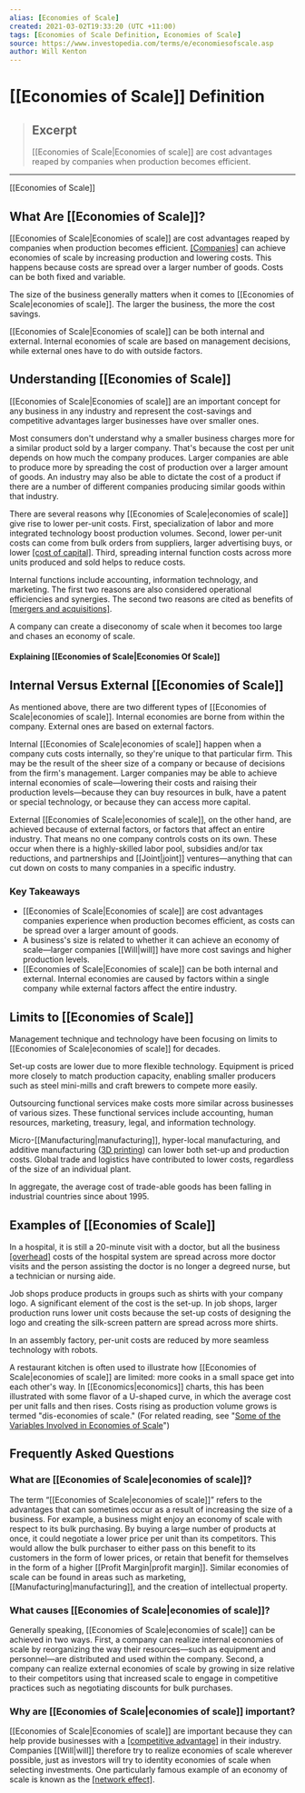 ```yaml
---
alias: [Economies of Scale]
created: 2021-03-02T19:33:20 (UTC +11:00)
tags: [Economies of Scale Definition, Economies of Scale]
source: https://www.investopedia.com/terms/e/economiesofscale.asp
author: Will Kenton
---
```


# [[Economies of Scale]] Definition

> ## Excerpt
> [[Economies of Scale|Economies of scale]] are cost advantages reaped by companies when production becomes efficient.

---

[[Economies of Scale]]
## What Are [[Economies of Scale]]?

[[Economies of Scale|Economies of scale]] are cost advantages reaped by companies when production becomes efficient. [[Companies]](https://www.investopedia.com/articles/investing/070715/costcos-business-model-smarter-you-think.asp) can achieve economies of scale by increasing production and lowering costs. This happens because costs are spread over a larger number of goods. Costs can be both fixed and variable.

The size of the business generally matters when it comes to [[Economies of Scale|economies of scale]]. The larger the business, the more the cost savings.

[[Economies of Scale|Economies of scale]] can be both internal and external. Internal economies of scale are based on management decisions, while external ones have to do with outside factors.

## Understanding [[Economies of Scale]]

[[Economies of Scale|Economies of scale]] are an important concept for any business in any industry and represent the cost-savings and competitive advantages larger businesses have over smaller ones.

Most consumers don't understand why a smaller business charges more for a similar product sold by a larger company. That's because the cost per unit depends on how much the company produces. Larger companies are able to produce more by spreading the cost of production over a larger amount of goods. An industry may also be able to dictate the cost of a product if there are a number of different companies producing similar goods within that industry.

There are several reasons why [[Economies of Scale|economies of scale]] give rise to lower per-unit costs. First, specialization of labor and more integrated technology boost production volumes. Second, lower per-unit costs can come from bulk orders from suppliers, larger advertising buys, or lower [[cost of capital]](https://www.investopedia.com/terms/c/costofcapital.asp). Third, spreading internal function costs across more units produced and sold helps to reduce costs.

Internal functions include accounting, information technology, and marketing. The first two reasons are also considered operational efficiencies and synergies. The second two reasons are cited as benefits of [[mergers and acquisitions]](https://www.investopedia.com/terms/m/mergersandacquisitions.asp).

A company can create a diseconomy of scale when it becomes too large and chases an economy of scale.

#### Explaining [[Economies of Scale|Economies Of Scale]]

## Internal Versus External [[Economies of Scale]]

As mentioned above, there are two different types of [[Economies of Scale|economies of scale]]. Internal economies are borne from within the company. External ones are based on external factors.

Internal [[Economies of Scale|economies of scale]] happen when a company cuts costs internally, so they're unique to that particular firm. This may be the result of the sheer size of a company or because of decisions from the firm's management. Larger companies may be able to achieve internal economies of scale—lowering their costs and raising their production levels—because they can buy resources in bulk, have a patent or special technology, or because they can access more capital.

External [[Economies of Scale|economies of scale]], on the other hand, are achieved because of external factors, or factors that affect an entire industry. That means no one company controls costs on its own. These occur when there is a highly-skilled labor pool, subsidies and/or tax reductions, and partnerships and [[Joint|joint]] ventures—anything that can cut down on costs to many companies in a specific industry.

### Key Takeaways

-   [[Economies of Scale|Economies of scale]] are cost advantages companies experience when production becomes efficient, as costs can be spread over a larger amount of goods.
-   A business's size is related to whether it can achieve an economy of scale—larger companies [[Will|will]] have more cost savings and higher production levels.
-   [[Economies of Scale|Economies of scale]] can be both internal and external. Internal economies are caused by factors within a single company while external factors affect the entire industry.

## Limits to [[Economies of Scale]]

Management technique and technology have been focusing on limits to [[Economies of Scale|economies of scale]] for decades.

Set-up costs are lower due to more flexible technology. Equipment is priced more closely to match production capacity, enabling smaller producers such as steel mini-mills and craft brewers to compete more easily.

Outsourcing functional services make costs more similar across businesses of various sizes. These functional services include accounting, human resources, marketing, treasury, legal, and information technology.

Micro-[[Manufacturing|manufacturing]], hyper-local manufacturing, and additive manufacturing ([3D printing](https://www.investopedia.com/terms/1/3d-printing.asp)) can lower both set-up and production costs. Global trade and logistics have contributed to lower costs, regardless of the size of an individual plant. 

In aggregate, the average cost of trade-able goods has been falling in industrial countries since about 1995.

## Examples of [[Economies of Scale]]

In a hospital, it is still a 20-minute visit with a doctor, but all the business [[overhead]](https://www.investopedia.com/terms/o/overhead.asp) costs of the hospital system are spread across more doctor visits and the person assisting the doctor is no longer a degreed nurse, but a technician or nursing aide. 

Job shops produce products in groups such as shirts with your company logo. A significant element of the cost is the set-up. In job shops, larger production runs lower unit costs because the set-up costs of designing the logo and creating the silk-screen pattern are spread across more shirts.

In an assembly factory, per-unit costs are reduced by more seamless technology with robots.

A restaurant kitchen is often used to illustrate how [[Economies of Scale|economies of scale]] are limited: more cooks in a small space get into each other's way. In [[Economics|economics]] charts, this has been illustrated with some flavor of a U-shaped curve, in which the average cost per unit falls and then rises. Costs rising as production volume grows is termed "dis-economies of scale." (For related reading, see "[Some of the Variables Involved in Economies of Scale](https://www.investopedia.com/ask/answers/012815/what-are-some-examples-economies-scale.asp)")

## Frequently Asked Questions

### What are [[Economies of Scale|economies of scale]]?

The term “[[Economies of Scale|economies of scale]]” refers to the advantages that can sometimes occur as a result of increasing the size of a business. For example, a business might enjoy an economy of scale with respect to its bulk purchasing. By buying a large number of products at once, it could negotiate a lower price per unit than its competitors. This would allow the bulk purchaser to either pass on this benefit to its customers in the form of lower prices, or retain that benefit for themselves in the form of a higher [[Profit Margin|profit margin]]. Similar economies of scale can be found in areas such as marketing, [[Manufacturing|manufacturing]], and the creation of intellectual property.

### What causes [[Economies of Scale|economies of scale]]?

Generally speaking, [[Economies of Scale|economies of scale]] can be achieved in two ways. First, a company can realize internal economies of scale by reorganizing the way their resources—such as equipment and personnel—are distributed and used within the company. Second, a company can realize external economies of scale by growing in size relative to their competitors using that increased scale to engage in competitive practices such as negotiating discounts for bulk purchases.

### Why are [[Economies of Scale|economies of scale]] important?

[[Economies of Scale|Economies of scale]] are important because they can help provide businesses with a [[competitive advantage]](https://www.investopedia.com/terms/c/competitive_advantage.asp) in their industry. Companies [[Will|will]] therefore try to realize economies of scale wherever possible, just as investors will try to identity economies of scale when selecting investments. One particularly famous example of an economy of scale is known as the [[network effect]](https://www.investopedia.com/terms/n/network-effect.asp#:~:text=The%20network%20effect%20is%20a,example%20of%20the%20network%20effect.&text=However%2C%20as%20more%20users%20gained,content%2C%20information%2C%20and%20services.).
